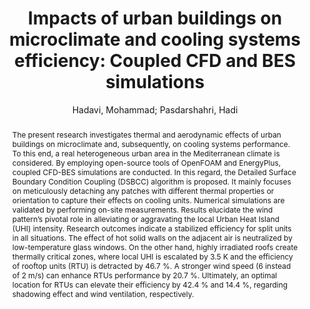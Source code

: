 ---
layout: technique
title: "Impacts of urban buildings on microclimate and cooling systems efficiency: Coupled CFD and BES simulations"
system_type: "False"
technique: "False"
design_study: "False"
evaluation: "False"
data: "False"
analysis: "True"
generation: "True"
curation_and_transformation: "False"
management: "False"
modeling: "True"
urban_analysis: "True"
visualization: "False"
sunlight_access: "False"
wind_ventilation: "True"
view_impact: "False"
energy: "True"
damage_and_disaster_management: "False"
climate: "False"
sound: "False"
property_cadastre: "False"
others: "False"
lookup: "False"
browse: "True"
locate: "False"
explore: "False"
identify: "False"
compare: "True"
summarize: "True"
distribution: "True"
trends: "True"
outliers: "False"
extremes: "False"
features: "True"
target_discovery: "False"
target_access: "True"
spatial_relation: "True"
buildings: "True"
streets: "True"
nature: "False"
uniform_discretization: "True"
structural_subdivision: "True"
univariate: "True"
multivariate: "True"
volumetric: "True"
temporal: "True"
sensing: "False"
statistical: "False"
simulation_based: "True"
learning_based: "False"
surveyed: "False"
site: "False"
block: "True"
multi_block: "False"
city: "False"
va_wo_model: "False"
post_model: "False"
model_integrated: "False"
assisted_models: "False"
overlay: "True"
embedded: "False"
linked: "False"
temporal_jx: "False"
spatial_jx: "False"
filter: "False"
aggregate: "True"
embed: "False"
glyphs: "True"
bar_charts: "False"
scatterplots: "False"
matrix: "False"
parallel_coordinates: "False"
map_2d: "False"
map_3d: "True"
walking: "False"
steering: "False"
selection_based: "False"
manipulation_based: "True"
distortion: "False"
ghosting: "False"
culling: "False"
birds_view: "False"
multi_view: "True"
assisted_steering: "False"
other: "False"
vr_cave: "False"
ar: "False"
desktop: "True"
mobile: "False"
case_study: "False"
user_study: "False"
statistical_evaluation: "True"
expert_interviews: "False"
key: "HV3ST7CW"
item_type: "journalArticle"
publication_year: "2021"
author: "Hadavi, Mohammad; Pasdarshahri, Hadi"
publication_title: "Sustainable Cities and Society"
isbn: "nan"
issn: "22106707"
doi: "10.1016/j.scs.2021.102740"
url_paper: "https://linkinghub.elsevier.com/retrieve/pii/S2210670721000354"
abstract_note: "nan"
date_added: "2023-01-30 00:36:02"
date_modified: "2023-01-30 00:36:02"
access_date: "2023-01-30 00:36:02"
pages: "102740"
num_pages: "nan"
issue: "nan"
volume: "67.0"
number_of_volumes: "nan"
journal_abbreviation: "Sustainable Cities and Society"
short_title: "Impacts of urban buildings on microclimate and cooling systems efficiency"
series: "nan"
series_number: "nan"
series_text: "nan"
series_title: "nan"
publisher: "nan"
place: "nan"
language: "en"
rights: "nan"
type: "nan"
archive: "nan"
archive_location: "nan"
library_catalog: "DOI.org (Crossref)"
call_number: "nan"
extra: "nan"
notes: "nan"
link_attachments: "nan"
manual_tags: "nan"
automatic_tags: "nan"
editor: "nan"
series_editor: "nan"
translator: "nan"
contributor: "nan"
attorney_agent: "nan"
book_author: "nan"
cast_member: "nan"
commenter: "nan"
composer: "nan"
cosponsor: "nan"
counsel: "nan"
interviewer: "nan"
producer: "nan"
recipient: "nan"
reviewed_author: "nan"
scriptwriter: "nan"
words_by: "nan"
guest: "nan"
number: "nan"
edition: "nan"
running_time: "nan"
scale: "nan"
medium: "nan"
artwork_size: "nan"
filing_date: "nan"
application_number: "nan"
assignee: "nan"
issuing_authority: "nan"
country: "nan"
meeting_name: "nan"
conference_name: "nan"
court: "nan"
references: "nan"
reporter: "nan"
legal_status: "nan"
priority_numbers: "nan"
programming_language: "nan"
version: "nan"
system: "nan"
code: "nan"
code_number: "nan"
section: "nan"
session: "nan"
committee: "nan"
history: "nan"
legislative_body: "nan"
abstract: "The present research investigates thermal and aerodynamic effects of urban buildings on microclimate and, subsequently, on cooling systems performance. To this end, a real heterogeneous urban area in the Mediterranean climate is considered. By employing open-source tools of OpenFOAM and EnergyPlus, coupled CFD-BES simulations are conducted. In this regard, the Detailed Surface Boundary Condition Coupling (DSBCC) algorithm is proposed. It mainly focuses on meticulously detaching any patches with different thermal properties or orientation to capture their effects on cooling units. Numerical simulations are validated by performing on-site measurements. Results elucidate the wind pattern’s pivotal role in alleviating or aggravating the local Urban Heat Island (UHI) intensity. Research outcomes indicate a stabilized efficiency for split units in all situations. The effect of hot solid walls on the adjacent air is neutralized by low-temperature glass windows. On the other hand, highly irradiated roofs create thermally critical zones, where local UHI is escalated by 3.5 K and the efficiency of rooftop units (RTU) is detracted by 46.7 %. A stronger wind speed (6 instead of 2 m/s) can enhance RTUs performance by 20.7 %. Ultimately, an optimal location for RTUs can elevate their efficiency by 42.4 % and 14.4 %, regarding shadowing effect and wind ventilation, respectively."
---